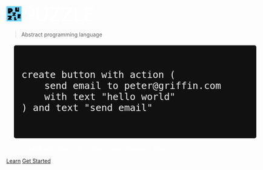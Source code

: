 <!-- _coverpage.md -->

<div style="height:200px"></div>
<img src="puzzle-invert.png" style="width:40px"> <span style="font-size: 50px;color:#ffffff">PUZZLE</span>

> Abstract programming language

<center>
<div style="background: #111111;width:600px;text-align:left;padding:20px;margin:20px;border-radius:5px">
	<pre>
	<code class="lang-puzzle" style="font-size:25px !important;color:#EEEEEE">
create button with action (
    send email to peter@griffin.com
	with text "hello world"
) and text "send email"
</code>
	</pre>
</div>
</center>

<div style="text-align: center;color:#ffffff;">
		RUNS ON: 
		&nbsp; <span style=""><i class="fab fa-node-js"></i> Node,
		&nbsp; <i class="fab fa-js-square"></i> JS,
		&nbsp; <i class="fa fa-cloud"></i> Cloud,
		&nbsp; <i class="fa fa-globe"></i> Web,
		&nbsp; <i class="fa fa-desktop"></i> Desktop,
		&nbsp; <i class="fa fa-mobile-alt"></i> PWA,
		&nbsp; ...
	</span>
	</div>

[Learn](?id=language)
[Get Started](?id=puzzle)